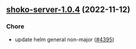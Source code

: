 

## [shoko-server-1.0.4](https://github.com/truecharts/charts/compare/shoko-server-1.0.3...shoko-server-1.0.4) (2022-11-12)

### Chore

- update helm general non-major ([#4395](https://github.com/truecharts/charts/issues/4395))
  
  